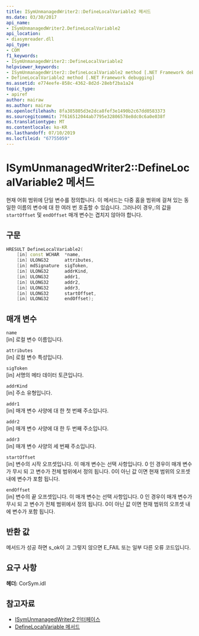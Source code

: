 ```yaml
---
title: ISymUnmanagedWriter2::DefineLocalVariable2 메서드
ms.date: 03/30/2017
api_name:
- ISymUnmanagedWriter2.DefineLocalVariable2
api_location:
- diasymreader.dll
api_type:
- COM
f1_keywords:
- ISymUnmanagedWriter2::DefineLocalVariable2
helpviewer_keywords:
- ISymUnmanagedWriter2::DefineLocalVariable2 method [.NET Framework debugging]
- DefineLocalVariable2 method [.NET Framework debugging]
ms.assetid: e774eefe-858c-4362-8d2d-28ebf2ba1a24
topic_type:
- apiref
author: mairaw
ms.author: mairaw
ms.openlocfilehash: 8fa385805d3e2dca8fef3e1490b2c67dd0583373
ms.sourcegitcommit: 7f616512044ab7795e32806578e8dc0c6a0e038f
ms.translationtype: MT
ms.contentlocale: ko-KR
ms.lasthandoff: 07/10/2019
ms.locfileid: "67755059"
---
```

# <a name="isymunmanagedwriter2definelocalvariable2-method"></a>ISymUnmanagedWriter2::DefineLocalVariable2 메서드
현재 어휘 범위에 단일 변수를 정의합니다. 이 메서드는 다중 홈을 범위에 걸쳐 있는 동일한 이름의 변수에 대 한 여러 번 호출할 수 있습니다. 그러나이 경우,:의 값을 `startOffset` 및 `endOffset` 매개 변수는 겹치지 않아야 합니다.  
  
## <a name="syntax"></a>구문  
  
```cpp  
HRESULT DefineLocalVariable2(  
    [in] const WCHAR  *name,  
    [in] ULONG32      attributes,  
    [in] mdSignature  sigToken,  
    [in] ULONG32      addrKind,  
    [in] ULONG32      addr1,  
    [in] ULONG32      addr2,  
    [in] ULONG32      addr3,  
    [in] ULONG32      startOffset,  
    [in] ULONG32      endOffset);  
```  
  
## <a name="parameters"></a>매개 변수  
 `name`  
 [in] 로컬 변수 이름입니다.  
  
 `attributes`  
 [in] 로컬 변수 특성입니다.  
  
 `sigToken`  
 [in] 서명의 메타 데이터 토큰입니다.  
  
 `addrKind`  
 [in] 주소 유형입니다.  
  
 `addr1`  
 [in] 매개 변수 사양에 대 한 첫 번째 주소입니다.  
  
 `addr2`  
 [in] 매개 변수 사양에 대 한 두 번째 주소입니다.  
  
 `addr3`  
 [in] 매개 변수 사양의 세 번째 주소입니다.  
  
 `startOffset`  
 [in] 변수의 시작 오프셋입니다. 이 매개 변수는 선택 사항입니다. 0 인 경우이 매개 변수가 무시 되 고 변수가 전체 범위에서 정의 됩니다. 0이 아닌 값 이면 현재 범위의 오프셋 내에 변수가 포함 됩니다.  
  
 `endOffset`  
 [in] 변수의 끝 오프셋입니다. 이 매개 변수는 선택 사항입니다. 0 인 경우이 매개 변수가 무시 되 고 변수가 전체 범위에서 정의 됩니다. 0이 아닌 값 이면 현재 범위의 오프셋 내에 변수가 포함 됩니다.  
  
## <a name="return-value"></a>반환 값  
 메서드가 성공 하면 s_ok이 고 그렇지 않으면 E_FAIL 또는 일부 다른 오류 코드입니다.  
  
## <a name="requirements"></a>요구 사항  
 **헤더:** CorSym.idl  
  
## <a name="see-also"></a>참고자료

- [ISymUnmanagedWriter2 인터페이스](../../../../docs/framework/unmanaged-api/diagnostics/isymunmanagedwriter2-interface.md)
- [DefineLocalVariable 메서드](../../../../docs/framework/unmanaged-api/diagnostics/isymunmanagedwriter-definelocalvariable-method.md)
